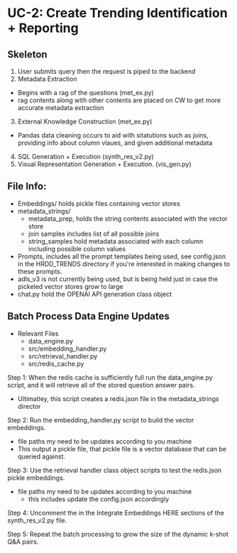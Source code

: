 # UC-2: Create Trending Identification + Reporting

## Skeleton

1. User submits query then the request is piped to the backend
2. Metadata Extraction

- Begins with a rag of the questions (met_ex.py)
- rag contents along with other contents are placed on CW to get more accurate metadata extraction

3. External Knowledge Construction (met_ex.py)

- Pandas data cleaning occurs to aid with sitatutions such as joins, providing info about column vlaues, and given additional metadata

4. SQL Generation + Execution (synth_res_v2.py)
5. Visual Representation Generation + Execution. (vis_gen.py)

## File Info:

- Embeddings/ holds pickle files containing vector stores
- metadata_strings/
  - metadata_prep, holds the string contents associated with the vector store
  - join samples includes list of all possible joins
  - string_samples hold metadata associated with each column including possible column values
- Prompts, includes all the prompt templates being used, see config.json in the HRDD_TRENDS directory if you're interested in making changes to these prompts.
- adls_v3 is not currently being used, but is being held just in case the pickeled vector stores grow to large
- chat.py hold the OPENAI API generation class object

## Batch Process Data Engine Updates

- Relevant Files
  - data_engine.py
  - src/embedding_handler.py
  - src/retrieval_handler.py
  - src/redis_cache.py

Step 1: When the redis cache is sufficiently full run the data_engine.py script, and it will retrieve all of the stored question answer pairs.

- Ultimatley, this script creates a redis.json file in the metadata_strings director

Step 2: Run the embedding_handler.py script to build the vector embeddings.

- file paths my need to be updates according to you machine
- This output a pickle file, that pickle file is a vector database that can be queried against.

Step 3: Use the retrieval handler class object scripts to test the redis.json pickle embeddings.

- file paths my need to be updates according to you machine
  - this includes update the config.json accordingly

Step 4: Uncomment the in the Integrate Embeddings HERE sections of the synth_res_v2.py file.

Step 5: Repeat the batch processing to grow the size of the dynamic k-shot Q&A pairs.
